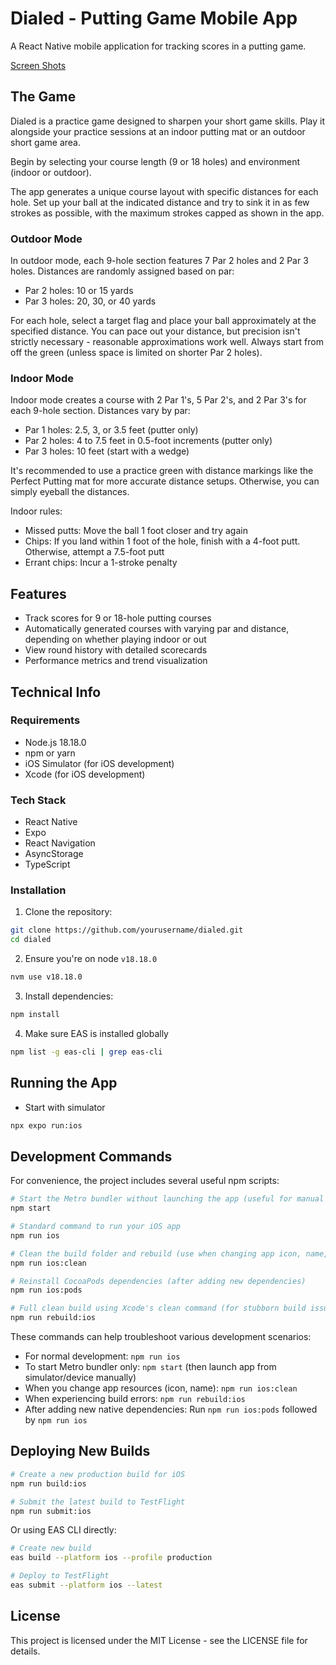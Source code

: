# Dialed - Putting Game Mobile App

A React Native mobile application for tracking scores in a putting game.

[Screen Shots](./screenshots/)

## The Game

Dialed is a practice game designed to sharpen your short game skills. Play it alongside your practice sessions at an indoor putting mat or an outdoor short game area.

Begin by selecting your course length (9 or 18 holes) and environment (indoor or outdoor).

The app generates a unique course layout with specific distances for each hole. Set up your ball at the indicated distance and try to sink it in as few strokes as possible, with the maximum strokes capped as shown in the app.

### Outdoor Mode

In outdoor mode, each 9-hole section features 7 Par 2 holes and 2 Par 3 holes. Distances are randomly assigned based on par:

- Par 2 holes: 10 or 15 yards
- Par 3 holes: 20, 30, or 40 yards

For each hole, select a target flag and place your ball approximately at the specified distance. You can pace out your distance, but precision isn't strictly necessary - reasonable approximations work well. Always start from off the green (unless space is limited on shorter Par 2 holes).

### Indoor Mode

Indoor mode creates a course with 2 Par 1's, 5 Par 2's, and 2 Par 3's for each 9-hole section. Distances vary by par:

- Par 1 holes: 2.5, 3, or 3.5 feet (putter only)
- Par 2 holes: 4 to 7.5 feet in 0.5-foot increments (putter only)
- Par 3 holes: 10 feet (start with a wedge)

It's recommended to use a practice green with distance markings like the Perfect Putting mat for more accurate distance setups. Otherwise, you can simply eyeball the distances.

Indoor rules:

- Missed putts: Move the ball 1 foot closer and try again
- Chips: If you land within 1 foot of the hole, finish with a 4-foot putt. Otherwise, attempt a 7.5-foot putt
- Errant chips: Incur a 1-stroke penalty

## Features

- Track scores for 9 or 18-hole putting courses
- Automatically generated courses with varying par and distance, depending on whether playing indoor or out
- View round history with detailed scorecards
- Performance metrics and trend visualization

## Technical Info

### Requirements

- Node.js 18.18.0
- npm or yarn
- iOS Simulator (for iOS development)
- Xcode (for iOS development)

### Tech Stack

- React Native
- Expo
- React Navigation
- AsyncStorage
- TypeScript

### Installation

1. Clone the repository:

```bash
git clone https://github.com/yourusername/dialed.git
cd dialed
```

2. Ensure you're on node `v18.18.0`

```bash
nvm use v18.18.0
```

3. Install dependencies:

```bash
npm install
```

4. Make sure EAS is installed globally

```bash
npm list -g eas-cli | grep eas-cli
```

## Running the App

- Start with simulator

```bash
npx expo run:ios
```

## Development Commands

For convenience, the project includes several useful npm scripts:

```bash
# Start the Metro bundler without launching the app (useful for manual launches)
npm start

# Standard command to run your iOS app
npm run ios

# Clean the build folder and rebuild (use when changing app icon, name, etc.)
npm run ios:clean

# Reinstall CocoaPods dependencies (after adding new dependencies)
npm run ios:pods

# Full clean build using Xcode's clean command (for stubborn build issues)
npm run rebuild:ios
```

These commands can help troubleshoot various development scenarios:

- For normal development: `npm run ios`
- To start Metro bundler only: `npm start` (then launch app from simulator/device manually)
- When you change app resources (icon, name): `npm run ios:clean`
- When experiencing build errors: `npm run rebuild:ios`
- After adding new native dependencies: Run `npm run ios:pods` followed by `npm run ios`

## Deploying New Builds

```bash
# Create a new production build for iOS
npm run build:ios

# Submit the latest build to TestFlight
npm run submit:ios
```

Or using EAS CLI directly:

```bash
# Create new build
eas build --platform ios --profile production

# Deploy to TestFlight
eas submit --platform ios --latest
```

## License

This project is licensed under the MIT License - see the LICENSE file for details.
